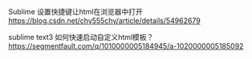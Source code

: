 
Sublime 设置快捷键让html在浏览器中打开
https://blog.csdn.net/chy555chy/article/details/54962679

sublime text3 如何快速启动自定义html模板？
https://segmentfault.com/q/1010000005184945/a-1020000005185092

